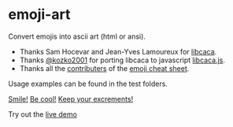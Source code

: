 # emoji-art
Convert emojis into ascii art (html or ansi).

* Thanks Sam Hocevar and Jean-Yves Lamoureux for [libcaca](http://caca.zoy.org/wiki/libcaca).
* Thanks [@kozko2001](https://github.com/kozko2001) for porting libcaca to javascript [libcaca.js](https://github.com/kozko2001/libcaca.js).
* Thanks all the [contributers](https://github.com/WebpageFX/emoji-cheat-sheet.com) of the [emoji cheat sheet](https://www.webpagefx.com/tools/emoji-cheat-sheet/).

Usage examples can be found in the test folders.

[Smile!](https://nidi3.github.io/emoji-art/demo/smile.html)
[Be cool!](https://nidi3.github.io/emoji-art/demo/cool.html)
[Keep your excrements!](https://nidi3.github.io/emoji-art/demo/shit.html)

Try out the [live demo](https://nidi3.github.io/emoji-art/demo/demo.html)

